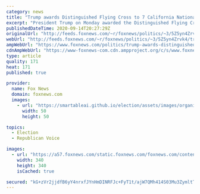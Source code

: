 ```yaml
---
category: news
title: "Trump awards Distinguished Flying Cross to 7 California National Guard members"
excerpt: "President Trump on Monday awarded the Distinguished Flying Cross to seven members of the California National Guard who helped rescue over 200 people earlier this month from the massive wildfire."
publishedDateTime: 2020-09-14T20:27:29Z
originalUrl: "http://feeds.foxnews.com/~r/foxnews/politics/~3/5Z5yn4Zrvk4/trump-awards-distinguished-flying-cross-to-7-california-national-guard-members"
webUrl: "http://feeds.foxnews.com/~r/foxnews/politics/~3/5Z5yn4Zrvk4/trump-awards-distinguished-flying-cross-to-7-california-national-guard-members"
ampWebUrl: "https://www.foxnews.com/politics/trump-awards-distinguished-flying-cross-to-7-california-national-guard-members.amp"
cdnAmpWebUrl: "https://www-foxnews-com.cdn.ampproject.org/c/s/www.foxnews.com/politics/trump-awards-distinguished-flying-cross-to-7-california-national-guard-members.amp"
type: article
quality: 171
heat: 171
published: true

provider:
  name: Fox News
  domain: foxnews.com
  images:
    - url: "https://smartableai.github.io/election/assets/images/organizations/foxnews.com-50x50.jpg"
      width: 50
      height: 50

topics:
  - Election
  - Republican Voice

images:
  - url: "https://a57.foxnews.com/static.foxnews.com/foxnews.com/content/uploads/2018/09/340/340/c4a1ac56-untitled.png?ve=1&tl=1"
    width: 340
    height: 340
    isCached: true

secured: "kG+zVr2jjdfB6yY4nrxfJYnHmDINRFJc+FyT1t/ajW7QMh414S03Mu3ZymltTJVX106+Snl6ZDHE/shCDQNZMx6zAiscvJGFnZ+zS5jmwnkbVYoFs71sew6+U8EE6PKGzvL4TsAg6ewBZrMiZ9YpZPBEu/xvE0nOCeaM7sAmYXklkA1kVEhdT85+viXFHj/26p/KsdAMcgRRwizupf8UtkVcxLiKqA3JRZElI62Eh54BQbpWuInvRk5SSdhUyv4mzdnOyWNWDcbEnAeIe14GlEgtPNR/L1m/pd0HZZC78c6h8LtrOzHzo/OJEvGNygLHumSWnHzCH8XSDE5jEiWH6urWrAvbp+99L9N6wkUslVY=;ItQSWY7wMlIyK7abTLRVJw=="
---
```


